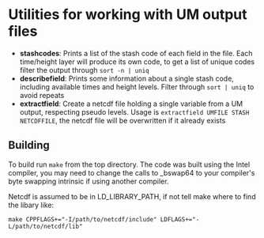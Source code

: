 Utilities for working with UM output files
==========================================

* **stashcodes**: Prints a list of the stash code of each field in the file.
  Each time/height layer will produce its own code, to get a list of unique
  codes filter the output through `sort -n | uniq`
* **describefield**: Prints some information about a single stash code,
  including available times and height levels. Filter through `sort | uniq` to
  avoid repeats
* **extractfield**: Create a netcdf file holding a single variable from a UM
  output, respecting pseudo levels. Usage is `extractfield UMFILE STASH
  NETCDFFILE`, the netcdf file will be overwritten if it already exists

Building
--------

To build run `make` from the top directory. The code was built using the Intel
compiler, you may need to change the calls to _bswap64 to your compiler's byte
swapping intrinsic if using another compiler.

Netcdf is assumed to be in LD_LIBRARY_PATH, if not tell make where to find the
libary like:

    make CPPFLAGS+="-I/path/to/netcdf/include" LDFLAGS+="-L/path/to/netcdf/lib"

